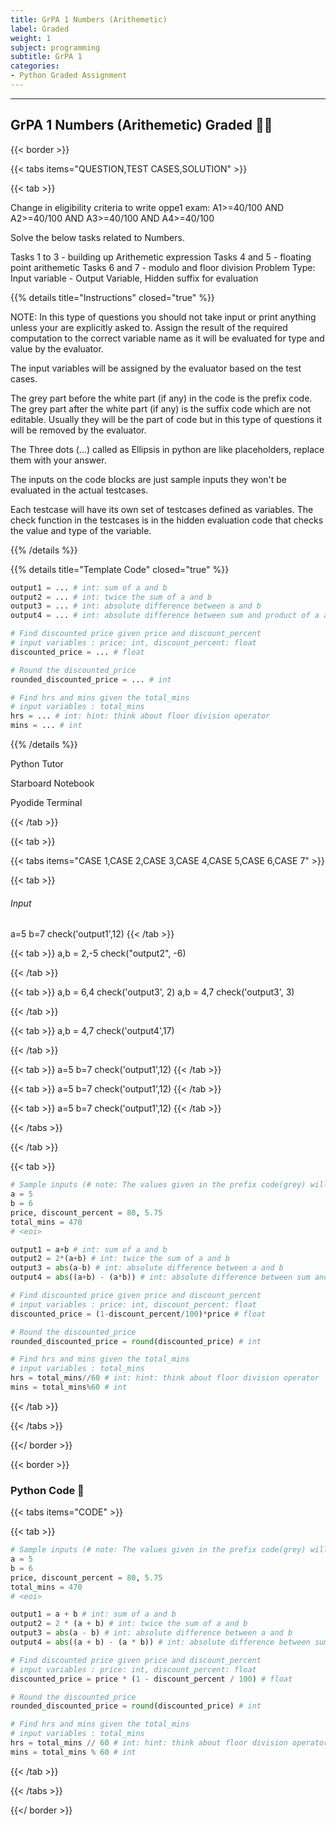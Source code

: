 ```yaml
---
title: GrPA 1 Numbers (Arithemetic) 
label: Graded
weight: 1
subject: programming
subtitle: GrPA 1
categories:
- Python Graded Assignment
---
```


---

## GrPA 1 Numbers (Arithemetic) Graded 👨‍💻

{{< border >}}

{{< tabs items="QUESTION,TEST CASES,SOLUTION" >}}

{{< tab >}}

Change in eligibility criteria to write oppe1 exam:
A1>=40/100 AND A2>=40/100 AND A3>=40/100 AND A4>=40/100

Solve the below tasks related to Numbers.

Tasks 1 to 3 - building up Arithemetic expression
Tasks 4 and 5 - floating point arithemetic
Tasks 6 and 7 - modulo and floor division
Problem Type: Input variable - Output Variable, Hidden suffix for evaluation

{{% details title="Instructions"  closed="true" %}}

NOTE: In this type of questions you should not take input or print anything unless your are explicitly asked to. Assign the result of the required computation to the correct variable name as it will be evaluated for type and value by the evaluator.

The input variables will be assigned by the evaluator based on the test cases.

The grey part before the white part (if any) in the code is the prefix code. The grey part after the white part (if any) is the suffix code which are not editable. Usually they will be the part of code but in this type of questions it will be removed by the evaluator.

The Three dots (...) called as Ellipsis in python are like placeholders, replace them with your answer.

The inputs on the code blocks are just sample inputs they won't be evaluated in the actual testcases.

Each testcase will have its own set of testcases defined as variables. The check function in the testcases is in the hidden evaluation code that checks the value and type of the variable.

{{% /details %}}

{{% details title="Template Code" closed="true" %}}

```python
output1 = ... # int: sum of a and b
output2 = ... # int: twice the sum of a and b
output3 = ... # int: absolute difference between a and b
output4 = ... # int: absolute difference between sum and product of a and b

# Find discounted price given price and discount_percent
# input variables : price: int, discount_percent: float
discounted_price = ... # float

# Round the discounted_price
rounded_discounted_price = ... # int

# Find hrs and mins given the total_mins
# input variables : total_mins
hrs = ... # int: hint: think about floor division operator
mins = ... # int
```

{{% /details %}}

Python Tutor

Starboard Notebook

Pyodide Terminal

{{< /tab >}}

{{< tab >}}

{{< tabs items="CASE 1,CASE 2,CASE 3,CASE 4,CASE 5,CASE 6,CASE 7" >}}

{{< tab >}}

###### Input

a=5
b=7
check('output1',12)
{{< /tab >}}

{{< tab >}}
a,b = 2,-5
check("output2", -6)

{{< /tab >}}

{{< tab >}}
a,b  = 6,4
check('output3', 2)
a,b = 4,7
check('output3', 3)

{{< /tab >}}

{{< tab >}}
a,b = 4,7
check('output4',17)

{{< /tab >}}

{{< tab >}}
a=5
b=7
check('output1',12)
{{< /tab >}}

{{< tab >}}
a=5
b=7
check('output1',12)
{{< /tab >}}

{{< tab >}}
a=5
b=7
check('output1',12)
{{< /tab >}}

{{< /tabs >}}
    
{{< /tab >}}

{{< tab >}}

```python {linenos=table,linenostart=1}
# Sample inputs (# note: The values given in the prefix code(grey) will be changed by the autograder according to the testcase while running them.
a = 5
b = 6
price, discount_percent = 80, 5.75
total_mins = 470
# <eoi>

output1 = a+b # int: sum of a and b
output2 = 2*(a+b) # int: twice the sum of a and b
output3 = abs(a-b) # int: absolute difference between a and b
output4 = abs((a+b) - (a*b)) # int: absolute difference between sum and product of a and b

# Find discounted price given price and discount_percent
# input variables : price: int, discount_percent: float
discounted_price = (1-discount_percent/100)*price # float

# Round the discounted_price
rounded_discounted_price = round(discounted_price) # int

# Find hrs and mins given the total_mins
# input variables : total_mins
hrs = total_mins//60 # int: hint: think about floor division operator
mins = total_mins%60 # int

```

{{< /tab >}}

{{< /tabs >}}

{{</ border >}}

{{< border >}}

### Python Code 🧠

{{< tabs items="CODE" >}}

{{< tab >}}

```python {linenos=table,linenostart=1}
# Sample inputs (# note: The values given in the prefix code(grey) will be changed by the autograder according to the testcase while running them.
a = 5
b = 6
price, discount_percent = 80, 5.75
total_mins = 470
# <eoi>

output1 = a + b # int: sum of a and b
output2 = 2 * (a + b) # int: twice the sum of a and b
output3 = abs(a - b) # int: absolute difference between a and b
output4 = abs((a + b) - (a * b)) # int: absolute difference between sum and product of a and b

# Find discounted price given price and discount_percent
# input variables : price: int, discount_percent: float
discounted_price = price * (1 - discount_percent / 100) # float

# Round the discounted_price
rounded_discounted_price = round(discounted_price) # int

# Find hrs and mins given the total_mins
# input variables : total_mins
hrs = total_mins // 60 # int: hint: think about floor division operator
mins = total_mins % 60 # int
```

{{< /tab >}}

{{< /tabs >}}

{{</ border >}}